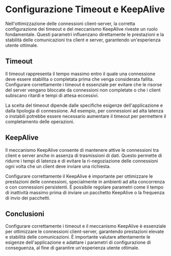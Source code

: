 # Configurazione Timeout e KeepAlive

Nell'ottimizzazione delle connessioni client-server, la corretta configurazione dei timeout e del meccanismo KeepAlive riveste un ruolo fondamentale. Questi parametri influenzano direttamente le prestazioni e la stabilità delle comunicazioni tra client e server, garantendo un'esperienza utente ottimale.

## Timeout

Il timeout rappresenta il tempo massimo entro il quale una connessione deve essere stabilita o completata prima che venga considerata fallita. Configurare correttamente i timeout è essenziale per evitare che le risorse del server vengano bloccate da connessioni non completate o che i client subiscano ritardi e tempi di attesa eccessivi.

La scelta del timeout dipende dalle specifiche esigenze dell'applicazione e dalla tipologia di connessione. Ad esempio, per connessioni ad alta latenza o instabili potrebbe essere necessario aumentare il timeout per permettere il completamento delle operazioni.

## KeepAlive

Il meccanismo KeepAlive consente di mantenere attive le connessioni tra client e server anche in assenza di trasmissioni di dati. Questo permette di ridurre i tempi di latenza e di evitare la ri-negoziazione delle connessioni ogni volta che un client deve inviare una richiesta.

Configurare correttamente il KeepAlive è importante per ottimizzare le prestazioni delle connessioni, specialmente in ambienti ad alta concorrenza o con connessioni persistenti. È possibile regolare parametri come il tempo di inattività massimo prima di inviare un pacchetto KeepAlive o la frequenza di invio dei pacchetti.

## Conclusioni

Configurare correttamente i timeout e il meccanismo KeepAlive è essenziale per ottimizzare le connessioni client-server, garantendo prestazioni elevate e stabilità delle comunicazioni. È importante valutare attentamente le esigenze dell'applicazione e adattare i parametri di configurazione di conseguenza, al fine di garantire un'esperienza utente ottimale.